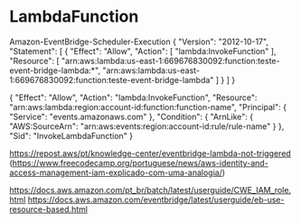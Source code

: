 # LambdaFunction


Amazon-EventBridge-Scheduler-Execution
{
    "Version": "2012-10-17",
    "Statement": [
        {
            "Effect": "Allow",
            "Action": [
                "lambda:InvokeFunction"
            ],
            "Resource": [
                "arn:aws:lambda:us-east-1:669676830092:function:teste-event-bridge-lambda:*",
                "arn:aws:lambda:us-east-1:669676830092:function:teste-event-bridge-lambda"
            ]
        }
    ]
}


{
  "Effect": "Allow",
  "Action": "lambda:InvokeFunction",
  "Resource": "arn:aws:lambda:region:account-id:function:function-name",
  "Principal": {
    "Service": "events.amazonaws.com"
  },
  "Condition": {
    "ArnLike": {
      "AWS:SourceArn": "arn:aws:events:region:account-id:rule/rule-name"
    }
  },
  "Sid": "InvokeLambdaFunction"
}


https://repost.aws/pt/knowledge-center/eventbridge-lambda-not-triggered
(https://www.freecodecamp.org/portuguese/news/aws-identity-and-access-management-iam-explicado-com-uma-analogia/)

https://docs.aws.amazon.com/pt_br/batch/latest/userguide/CWE_IAM_role.html
https://docs.aws.amazon.com/eventbridge/latest/userguide/eb-use-resource-based.html
